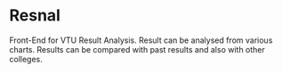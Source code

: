 # Resnal

Front-End for VTU Result Analysis. Result can be analysed from various charts. Results can be compared with past results and also with other colleges.

